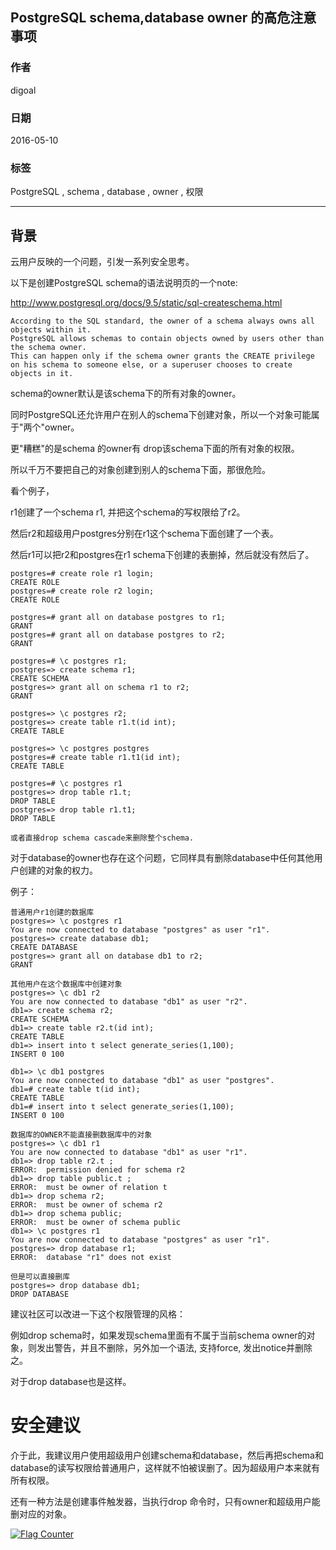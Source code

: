 ## PostgreSQL schema,database owner 的高危注意事项    
                                                                                                                                                               
### 作者                                                                                                                                                               
digoal                                                                                                                                                               
                                                                                                                                                               
### 日期                                                                                                                                                               
2016-05-10                                                                                                                                                           
                                                                                                                                                               
### 标签                                                                                                                                                               
PostgreSQL , schema , database , owner , 权限    
                                                                                                                                                               
----                                                                                                                                                               
                                                                                                                                                               
## 背景       
云用户反映的一个问题，引发一系列安全思考。    
  
以下是创建PostgreSQL schema的语法说明页的一个note:    
  
http://www.postgresql.org/docs/9.5/static/sql-createschema.html  
  
```  
According to the SQL standard, the owner of a schema always owns all objects within it.   
PostgreSQL allows schemas to contain objects owned by users other than the schema owner.   
This can happen only if the schema owner grants the CREATE privilege on his schema to someone else, or a superuser chooses to create objects in it.    
```  
  
schema的owner默认是该schema下的所有对象的owner。    
  
同时PostgreSQL还允许用户在别人的schema下创建对象，所以一个对象可能属于"两个"owner。      
  
更"糟糕"的是schema 的owner有 drop该schema下面的所有对象的权限。      
  
所以千万不要把自己的对象创建到别人的schema下面，那很危险。    
  
看个例子，    
  
r1创建了一个schema r1, 并把这个schema的写权限给了r2。    
  
然后r2和超级用户postgres分别在r1这个schema下面创建了一个表。    
  
然后r1可以把r2和postgres在r1 schema下创建的表删掉，然后就没有然后了。    
  
```  
postgres=# create role r1 login;  
CREATE ROLE  
postgres=# create role r2 login;  
CREATE ROLE  
  
postgres=# grant all on database postgres to r1;  
GRANT  
postgres=# grant all on database postgres to r2;  
GRANT  
  
postgres=# \c postgres r1;  
postgres=> create schema r1;  
CREATE SCHEMA  
postgres=> grant all on schema r1 to r2;  
GRANT  
  
postgres=> \c postgres r2;  
postgres=> create table r1.t(id int);  
CREATE TABLE  
  
postgres=> \c postgres postgres  
postgres=# create table r1.t1(id int);  
CREATE TABLE  
  
postgres=# \c postgres r1  
postgres=> drop table r1.t;  
DROP TABLE  
postgres=> drop table r1.t1;  
DROP TABLE  
  
或者直接drop schema cascade来删除整个schema.    
```  
  
对于database的owner也存在这个问题，它同样具有删除database中任何其他用户创建的对象的权力。    
  
例子：    
  
```  
普通用户r1创建的数据库  
postgres=> \c postgres r1  
You are now connected to database "postgres" as user "r1".  
postgres=> create database db1;  
CREATE DATABASE  
postgres=> grant all on database db1 to r2;  
GRANT  
  
其他用户在这个数据库中创建对象  
postgres=> \c db1 r2  
You are now connected to database "db1" as user "r2".  
db1=> create schema r2;  
CREATE SCHEMA  
db1=> create table r2.t(id int);  
CREATE TABLE  
db1=> insert into t select generate_series(1,100);  
INSERT 0 100  
  
db1=> \c db1 postgres  
You are now connected to database "db1" as user "postgres".  
db1=# create table t(id int);  
CREATE TABLE  
db1=# insert into t select generate_series(1,100);  
INSERT 0 100  
  
数据库的OWNER不能直接删数据库中的对象  
postgres=> \c db1 r1  
You are now connected to database "db1" as user "r1".  
db1=> drop table r2.t ;  
ERROR:  permission denied for schema r2  
db1=> drop table public.t ;  
ERROR:  must be owner of relation t  
db1=> drop schema r2;  
ERROR:  must be owner of schema r2  
db1=> drop schema public;  
ERROR:  must be owner of schema public  
db1=> \c postgres r1  
You are now connected to database "postgres" as user "r1".  
postgres=> drop database r1;  
ERROR:  database "r1" does not exist  
  
但是可以直接删库  
postgres=> drop database db1;  
DROP DATABASE  
```  
  
建议社区可以改进一下这个权限管理的风格：     
  
例如drop schema时，如果发现schema里面有不属于当前schema owner的对象，则发出警告，并且不删除，另外加一个语法, 支持force, 发出notice并删除之。    
  
对于drop database也是这样。     
  
# 安全建议  
介于此，我建议用户使用超级用户创建schema和database，然后再把schema和database的读写权限给普通用户，这样就不怕被误删了。因为超级用户本来就有所有权限。      
  
还有一种方法是创建事件触发器，当执行drop 命令时，只有owner和超级用户能删对应的对象。    
  
  
<a rel="nofollow" href="http://info.flagcounter.com/h9V1"  ><img src="http://s03.flagcounter.com/count/h9V1/bg_FFFFFF/txt_000000/border_CCCCCC/columns_2/maxflags_12/viewers_0/labels_0/pageviews_0/flags_0/"  alt="Flag Counter"  border="0"  ></a>  
  
